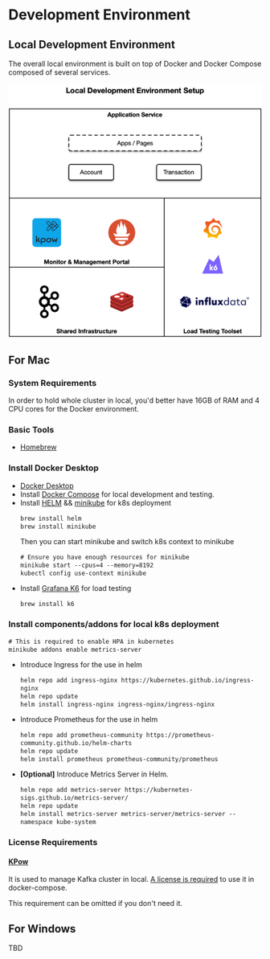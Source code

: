 # Development Environment

## Local Development Environment

The overall local environment is built on top of Docker and Docker Compose composed of several services.

![img.png](img/LocalEnvironment.png)

## For Mac

### System Requirements

In order to hold whole cluster in local, you'd better have 16GB of RAM and 4 CPU cores for the Docker environment.

### Basic Tools

* [Homebrew](https://brew.sh/)

### Install Docker Desktop

* [Docker Desktop](https://www.docker.com/products/docker-desktop/)
* Install [Docker Compose](https://docs.docker.com/compose/install/) for local development and testing.
* Install [HELM](https://helm.sh/docs/) && [minikube](https://minikube.sigs.k8s.io/docs/) for k8s deployment
  ```shell
  brew install helm
  brew install minikube
  ```
  Then you can start minikube and switch k8s context to minikube
  ```shell
  # Ensure you have enough resources for minikube
  minikube start --cpus=4 --memory=8192
  kubectl config use-context minikube
  ```
* Install [Grafana K6](https://grafana.com/docs/k6/latest/set-up/install-k6/) for load testing
  ```shell
  brew install k6
  ```

### Install components/addons for local k8s deployment

  ```shell
  # This is required to enable HPA in kubernetes
  minikube addons enable metrics-server
  ```
* Introduce Ingress for the use in helm
  ```shell
  helm repo add ingress-nginx https://kubernetes.github.io/ingress-nginx
  helm repo update
  helm install ingress-nginx ingress-nginx/ingress-nginx
  ```
* Introduce Prometheus for the use in helm
  ```shell
  helm repo add prometheus-community https://prometheus-community.github.io/helm-charts
  helm repo update
  helm install prometheus prometheus-community/prometheus
  ```
* **[Optional]** Introduce Metrics Server in Helm.
  ```shell
  helm repo add metrics-server https://kubernetes-sigs.github.io/metrics-server/
  helm repo update
  helm install metrics-server metrics-server/metrics-server --namespace kube-system
  ```

### License Requirements

#### [KPow](https://docs.factorhouse.io/kpow-ee/about/introduction/)

It is used to manage Kafka cluster in local. [A license is required](https://factorhouse.io/kpow/community/#individual) to use it in docker-compose. 

This requirement can be omitted if you don't need it.

## For Windows

TBD
